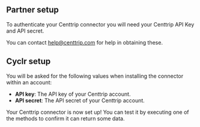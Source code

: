 
## Partner setup

To authenticate your Centtrip connector you will need your Centtrip API Key and API secret.

You can contact [help@centtrip.com](mailto:help@centtrip.com) for help in obtaining these.

## Cyclr setup

You will be asked for the following values when installing the connector within an account:

-   **API key**: The API key of your Centtrip account.
-   **API secret**: The API secret of your Centtrip account.

Your Centtrip connector is now set up! You can test it by executing one of the methods to confirm it can return some data.
